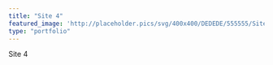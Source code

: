 ```yaml
---
title: "Site 4"
featured_image: 'http://placeholder.pics/svg/400x400/DEDEDE/555555/Site'
type: "portfolio"
---
```

Site 4